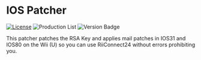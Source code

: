 # IOS Patcher
[![License](https://img.shields.io/github/license/riiconnect24/ios-patcher.svg?style=flat-square)](http://www.gnu.org/licenses/agpl-3.0)
![Production List](https://img.shields.io/discord/206934458954153984.svg?style=flat-square)
![Version Badge](https://img.shields.io/github/release/riiconnect24/ios-patcher.svg?style=flat-square)

This patcher patches the RSA Key and applies mail patches in IOS31 and IOS80 on the Wii (U) so you can use RiiConnect24 without errors prohibiting you.
